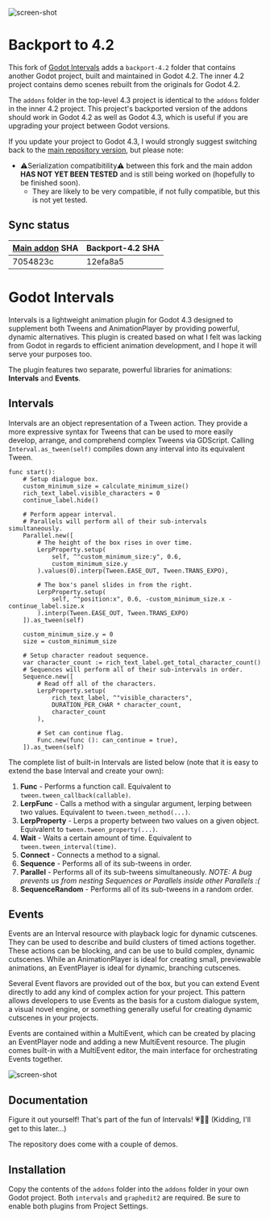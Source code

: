 ![screen-shot](https://github.com/fauxhaus/godot-intervals/blob/main/readme/banner.png)

# Backport to 4.2


This fork of [Godot Intervals](https://github.com/dog-on-moon/godot-intervals) adds a `backport-4.2` folder that
contains another Godot project, built and maintained in Godot 4.2. The inner 4.2 project contains demo scenes
rebuilt from the originals for Godot 4.2.

The `addons` folder in the top-level 4.3 project is identical to the `addons` folder in the inner 4.2 project.
This project's backported version of the addons should work in Godot 4.2 as well as Godot 4.3, which is
useful if you are upgrading your project between Godot versions.

If you update your project to Godot 4.3, I would strongly suggest switching back to the
[main repository version](https://github.com/dog-on-moon/godot-intervals), but please note:
- ⚠️Serialization compatibitility⚠️ between this fork and the main addon **HAS NOT YET BEEN TESTED** and is still
being worked on (hopefully to be finished soon).
    - They are likely to be very compatible, if not fully compatible, but this is not yet tested.

## Sync status

| [Main addon](https://github.com/dog-on-moon/godot-intervals) SHA | Backport-4.2 SHA |
|----------|----------|
| 7054823c | 12efa8a5 |

# Godot Intervals

Intervals is a lightweight animation plugin for Godot 4.3 designed to supplement both Tweens and AnimationPlayer by providing powerful, dynamic alternatives.
This plugin is created based on what I felt was lacking from Godot in regards to efficient animation development, and I hope it will serve your purposes too.

The plugin features two separate, powerful libraries for animations: **Intervals** and **Events**.

## Intervals

Intervals are an object representation of a Tween action. They provide a more expressive syntax for Tweens that can be used to more easily develop, arrange, and comprehend complex Tweens via GDScript.
Calling `Interval.as_tween(self)` compiles down any interval into its equivalent Tween.

```gdscript
func start():
	# Setup dialogue box.
	custom_minimum_size = calculate_minimum_size()
	rich_text_label.visible_characters = 0
	continue_label.hide()
	
	# Perform appear interval.
	# Parallels will perform all of their sub-intervals simultaneously.
	Parallel.new([
		# The height of the box rises in over time.
		LerpProperty.setup(
			self, ^"custom_minimum_size:y", 0.6,
			custom_minimum_size.y
		).values(0).interp(Tween.EASE_OUT, Tween.TRANS_EXPO),
		
		# The box's panel slides in from the right.
		LerpProperty.setup(
			self, ^"position:x", 0.6, -custom_minimum_size.x - continue_label.size.x
		).interp(Tween.EASE_OUT, Tween.TRANS_EXPO)
	]).as_tween(self)
	
	custom_minimum_size.y = 0
	size = custom_minimum_size
	
	# Setup character readout sequence.
	var character_count := rich_text_label.get_total_character_count()
	# Sequences will perform all of their sub-intervals in order.
	Sequence.new([
		# Read off all of the characters.
		LerpProperty.setup(
			rich_text_label, ^"visible_characters",
			DURATION_PER_CHAR * character_count,
			character_count
		),
		
		# Set can continue flag.
		Func.new(func (): can_continue = true),
	]).as_tween(self)
```

The complete list of built-in Intervals are listed below (note that it is easy to extend the base Interval and create your own):
1. **Func** - Performs a function call. Equivalent to `tween.tween_callback(callable)`.
2. **LerpFunc** - Calls a method with a singular argument, lerping between two values. Equivalent to `tween.tween_method(...)`.
3. **LerpProperty** - Lerps a property between two values on a given object. Equivalent to `tween.tween_property(...)`.
4. **Wait** - Waits a certain amount of time. Equivalent to `tween.tween_interval(time)`.
5. **Connect** - Connects a method to a signal.
6. **Sequence** - Performs all of its sub-tweens in order.
7. **Parallel** - Performs all of its sub-tweens simultaneously. *NOTE: A bug prevents us from nesting Sequences or Parallels inside other Parallels :(*
8. **SequenceRandom** - Performs all of its sub-tweens in a random order.

## Events

Events are an Interval resource with playback logic for dynamic cutscenes. They can be used to describe and build clusters of timed actions together. These actions can be blocking, and can be use to build complex, dynamic cutscenes.
While an AnimationPlayer is ideal for creating small, previewable animations, an EventPlayer is ideal for dynamic, branching cutscenes.

Several Event flavors are provided out of the box, but you can extend Event directly to add any kind of complex action for your project.
This pattern allows developers to use Events as the basis for a custom dialogue system, a visual novel engine, or something generally useful for creating dynamic cutscenes in your projects.

Events are contained within a MultiEvent, which can be created by placing an EventPlayer node and adding a new MultiEvent resource. The plugin comes built-in with a MultiEvent editor, the main interface for orchestrating Events together. 

![screen-shot](https://github.com/fauxhaus/godot-intervals/blob/main/readme/pic01.png)

## Documentation

Figure it out yourself! That's part of the fun of Intervals! 💗💐🌸 (Kidding, I'll get to this later...)

The repository does come with a couple of demos.

## Installation

Copy the contents of the `addons` folder into the `addons` folder in your own Godot project. Both `intervals` and `graphedit2` are required. Be sure to enable both plugins from Project Settings.
